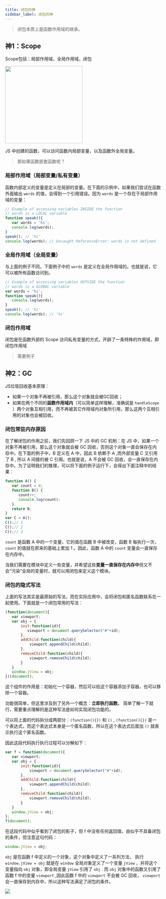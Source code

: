 ```yaml
---
title: 闭包的神
sidebar_label: 闭包的神
---
```


> 闭包本质上是函数作用域的继承。

## 神1：Scope

Scope包括：局部作用域，全局作用域，闭包

<img width="250" src='https://cosmos-x.oss-cn-hangzhou.aliyuncs.com/S6CoAv.jpg'/>

JS 中创建的函数，可以访问函数内局部变量，以及函数外全局变量。

> 那如果函数嵌套函数呢？

### 局部作用域（局部变量/私有变量）

函数内部定义的变量是定义在局部的变量。在下面的示例中，如果我们尝试在函数外面输出 `words` 的值，会得到一个引用错误。因为 `words` 是一个存在于局部作用域的变量：

```js
// Example of accessing variables INSIDE the function
// words is a LOCAL variable
function speak(){
   var words = 'hi';
   console.log(words);
}
speak(); // 'hi'
console.log(words); // Uncaught ReferenceError: words is not defined
```

### 全局作用域（全局变量）

与上面的例子不同，下面例子中的 `words` 是定义在全局作用域的。也就是说，它可以被所有函数访问到。

```js
// Example of accessing variables OUTSIDE the function
// words is a GLOBAL variable
var words = 'hi';
function speak(){
   console.log(words);
}
speak(); // 'hi'
console.log(words); // 'hi'
```

### 闭包作用域

闭包是在函数外部的 Scope 访问私有变量的方式，开辟了一条特殊的作用域，即闭包作用域

> 需要例子

## 神2：GC

JS垃圾回收基本原理：

- 如果一个对象不再被引用，那么这个对象就会被GC回收；
- 如果在两个不同的**函数作用域内**（可以简单这样理解，准确说是 `handleScope` ）两个对象互相引用，而不再被其它作用域内对象所引用，那么这两个互相引用的对象也会被回收。

### 闭包常驻内存原因

在了解闭包的作用之前，我们先回顾一下 JS 中的 GC 机制：在 JS 中，如果一个对象不再被引用，那么这个对象就会被 GC 回收，否则这个对象一直会保存在内存中。在下面的例子中，B 定义在 A 中，因此 B 依赖于 A ,而外部变量 C 又引用了 B , 所以 A 间接的被 C 引用。也就是说，A 不会被 GC 回收，会一直保存在内存中。为了证明我们的推理，可以将下面的例子运行下，会得出下面注释中的结果：

```js
function A() {  
   var count = 0;  
   function B() {  
      count++;  
      console.log(count);  
   }  
   return B;  
}  
var C = A();  
C();// 1  
C();// 2  
C();// 3
```

`count` 是函数 A 中的一个变量，它的值在函数 B 中被改变，函数 B 每执行一次， `count` 的值就在原来的基础上累加 1 。因此，函数 A 中的 `count` 变量会一直保存在内存中。

当我们需要在模块中定义一些变量，并希望这些**变量一直保存在内存中**但又不会“污染”全局的变量时，就可以用闭包来定义这个模块。

### 闭包的隐式写法

上面的写法其实是最原始的写法，而在实际应用中，会将闭包和匿名函数联系在一起使用。下面就是一个闭包常用的写法：

```js
(function(document){  
   var viewport;  
   var obj = {  
       init:function(id){  
          viewport = document.querySelector("#"+id);  
       },  
       addChild:function(child){  
           viewport.appendChild(child);  
       },  
       removeChild:function(child){  
           viewport.removeChild(child);  
       }  
   }  
   window.jView = obj;  
})(document);
```

这个组件的作用是：初始化一个容器，然后可以给这个容器添加子容器，也可以移除一个容器。

功能很简单，但这里涉及到了另外一个概念：**立即执行函数**。 简单了解一下就行，需要重点理解的是这种写法是如何实现闭包功能的。

可以将上面的代码拆分成两部分：`(function(){})` 和 `()` , `(function(){})` 是一个表达式，而这个表达式本身是一个匿名函数，所以在这个表达式后面加 `()` 就表示执行这个匿名函数。

因此这段代码执行执行过程可以分解如下：

```js
var f = function(document){  
   var viewport;  
   var obj = {  
       init:function(id){  
           viewport = document.querySelector("#"+id);  
       },  
       addChild:function(child){  
           viewport.appendChild(child);  
       },  
       removeChild:function(child){  
           viewport.removeChild(child);  
       }  
   }  
   window.jView = obj;  
};  
f(document);
```

在这段代码中似乎看到了闭包的影子，但 f 中没有任何返回值，由似乎不具备闭包的条件，但注意这句代码：

```js
window.jView = obj;
```

`obj` 是在函数 f 中定义的一个对象，这个对象中定义了一系列方法， 执行 `window.jView = obj` 就是在 `window` 全局对象定义了一个变量 `jView` ，并将这个变量指向 `obj` 对象，即全局变量 `jView` 引用了 `obj` . 而 `obj` 对象中的函数又引用了函数 f 中的变量 `viewport` ,因此函数 f 中的 `viewport` 不会被 GC 回收， `viewport` 会一直保存到内存中，所以这种写法满足了闭包的条件。

<img src='https://cosmos-x.oss-cn-hangzhou.aliyuncs.com/vVS1rY.png'/>
